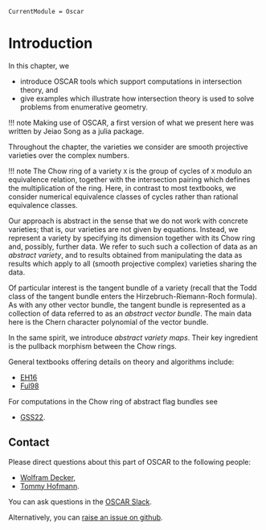 ```@meta
CurrentModule = Oscar
```

# Introduction

In this chapter, we
- introduce OSCAR tools which support computations in intersection theory, and
- give examples which illustrate how intersection theory is used to
solve problems from enumerative geometry.

!!! note
    Making use of OSCAR, a first version of what we present here was
    written by Jeiao Song as a julia package.
	
Throughout the chapter, the varieties we consider are smooth projective varieties over the complex numbers.

!!! note
    The Chow ring of a variety `X` is the group of cycles of `X` modulo an equivalence relation,
    together with the intersection pairing which defines the multiplication of the ring. Here,
    in contrast to most textbooks, we consider numerical equivalence classes of cycles rather than
	rational equivalence classes.

Our approach is abstract in the sense that we do not work with concrete varieties; that is,
our varieties are not given by equations. Instead, we represent a variety by specifying its
dimension together with its Chow ring and, possibly, further data. We refer to such such
a collection of data as an *abstract variety*, and to results obtained from manipulating
the data as results which apply to all (smooth projective complex) varieties sharing the data. 

Of particular interest is the tangent bundle of a variety (recall that the Todd class of the
tangent bundle enters the Hirzebruch-Riemann-Roch formula). As with any other vector bundle,
the tangent bundle is represented as a collection of data referred to as an *abstract vector bundle*.
The main data here is the Chern character polynomial of the vector bundle.

In the same spirit, we introduce  *abstract variety maps*. Their key ingredient is the pullback 
morphism between the Chow rings.

General textbooks offering details on theory and algorithms include: 
- [EH16](@cite)
- [Ful98](@cite)

For computations in the Chow ring of abstract flag bundles see 
- [GSS22](@cite).


## Contact

Please direct questions about this part of OSCAR to the following people:
* [Wolfram Decker](https://math.rptu.de/en/wgs/agag/people/head/decker),
* [Tommy Hofmann](https://www.thofma.com/).

You can ask questions in the [OSCAR Slack](https://www.oscar-system.org/community/#slack).

Alternatively, you can [raise an issue on github](https://www.oscar-system.org/community/#how-to-report-issues).
